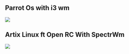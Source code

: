<h2> Parrot Os with i3 wm</h2>
<img src="https://raw.githubusercontent.com/jSierraB3991/dotfiles/main/i3/parrot-i3.png" />

<h2> Artix Linux ft Open RC With SpectrWm </h2>
<img src="https://raw.githubusercontent.com/jSierraB3991/dotfiles/main/spectrwm/parrot-home-spctrwm.png" />
